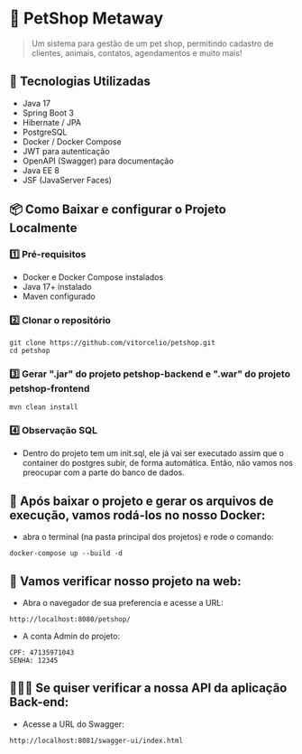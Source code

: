 # 🐶 PetShop Metaway

> Um sistema para gestão de um pet shop, permitindo cadastro de clientes, animais, contatos, agendamentos e muito mais!

## 🚀 Tecnologias Utilizadas

- Java 17
- Spring Boot 3
- Hibernate / JPA
- PostgreSQL
- Docker / Docker Compose
- JWT para autenticação
- OpenAPI (Swagger) para documentação
- Java EE 8
- JSF (JavaServer Faces)

## 📦 Como Baixar e configurar o Projeto Localmente

### 1️⃣ **Pré-requisitos**

- Docker e Docker Compose instalados
- Java 17+ instalado
- Maven configurado

### 2️⃣ **Clonar o repositório**

```
git clone https://github.com/vitorcelio/petshop.git
cd petshop
```

### 3️⃣ **Gerar ".jar" do projeto petshop-backend e ".war" do projeto petshop-frontend**

```
mvn clean install
```

### 4️⃣ **Observação SQL**

- Dentro do projeto tem um init.sql, ele já vai ser executado assim que o container do postgres subir, de forma
  automática. Então, não vamos nos preocupar com a parte do banco de dados.

## 🐋 Após baixar o projeto e gerar os arquivos de execução, vamos rodá-los no nosso Docker:

- abra o terminal (na pasta principal dos projetos) e rode o comando:

```
docker-compose up --build -d
```

## 👀 Vamos verificar nosso projeto na web:

- Abra o navegador de sua preferencia e acesse a URL:

```
http://localhost:8080/petshop/
```

- A conta Admin do projeto:

```
CPF: 47135971043
SENHA: 12345
```

## 👨🏼‍💻 Se quiser verificar a nossa API da aplicação Back-end:

- Acesse a URL do Swagger:

```
http://localhost:8081/swagger-ui/index.html
```